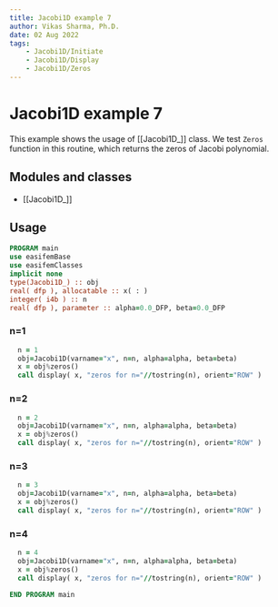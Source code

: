 ```yaml
---
title: Jacobi1D example 7
author: Vikas Sharma, Ph.D.
date: 02 Aug 2022
tags:
    - Jacobi1D/Initiate
    - Jacobi1D/Display
    - Jacobi1D/Zeros
---
```


# Jacobi1D example 7

This example shows the usage of [[Jacobi1D_]] class. We test `Zeros` function in this routine, which returns the zeros of Jacobi polynomial.

## Modules and classes

- [[Jacobi1D_]]

## Usage

```fortran
PROGRAM main
use easifemBase
use easifemClasses
implicit none
type(Jacobi1D_) :: obj
real( dfp ), allocatable :: x( : )
integer( i4b ) :: n
real( dfp ), parameter :: alpha=0.0_DFP, beta=0.0_DFP
```

### n=1

```fortran
  n = 1
  obj=Jacobi1D(varname="x", n=n, alpha=alpha, beta=beta)
  x = obj%zeros()
  call display( x, "zeros for n="//tostring(n), orient="ROW" )
```

### n=2

```fortran
  n = 2
  obj=Jacobi1D(varname="x", n=n, alpha=alpha, beta=beta)
  x = obj%zeros()
  call display( x, "zeros for n="//tostring(n), orient="ROW" )
```

### n=3

```fortran
  n = 3
  obj=Jacobi1D(varname="x", n=n, alpha=alpha, beta=beta)
  x = obj%zeros()
  call display( x, "zeros for n="//tostring(n), orient="ROW" )
```

### n=4

```fortran
  n = 4
  obj=Jacobi1D(varname="x", n=n, alpha=alpha, beta=beta)
  x = obj%zeros()
  call display( x, "zeros for n="//tostring(n), orient="ROW" )
```

```fortran
END PROGRAM main
```
